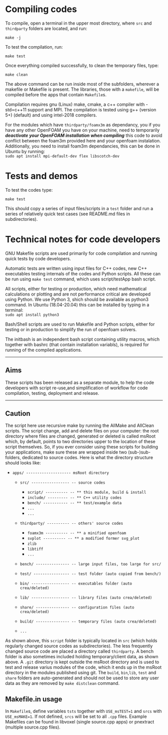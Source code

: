 # Compiling codes

To compile, open a terminal in the upper most directory, where `src` and `thirdparty`
 folders are located, and run:    

 `make -j`

To test the compilation, run:    

 `make test`

Once everything compiled successfully, to clean the temporary files, type:

 `make clean`

The above command can be run inside most of the subfolders, wherever a 
makefile or Makefile is present.  The libraries, those with a `makefile`,
will be compiled before the apps that contain `Makefile`s.

Compilation requires gnu (Linux) make, cmake, a c++ compiler with -std=c++11
support and MPI. The compilation is tested using g++ (version 5+) (default)
and using intel-2018 compilers.

For the modules which have `thirdparty/foamx3m` as dependancy, you if you have
any other OpenFOAM you have on your machine, need to temporarily ***deactivate 
your OpenFOAM installation when compiling*** this code to avoid conflict between
the foam3m provided here and your openfoam instalation.
Additionally, you need to install foam3m dependancies, this can be done in Ubuntu
by running:       
`sudo apt install mpi-default-dev flex libscotch-dev`

# Tests and demos
To test the codes type:

 `make test`

This should copy a series of input files/scripts in a `test` folder and 
run a series of relatively quick test cases (see README.md files in 
subdirectories).  


# Technical notes for code developers

GNU Makefile scripts are used primarily for code compilation and 
running quick tests by code developers.

Automatic tests are written using input files for C++ codes, new C++ 
executables testing internals of the codes and Python scripts. All 
these can be run using `make test` command, which uses 
script/testApp bash script.

All scripts, either for testing or production, which need mathematical 
calculations or plotting and are not performance critical are developed 
using Python. We use Python 3, shich should be available as python3 command.
In Ubuntu (18.04-20.04) this can be installed by typing in a terminal:    
 `sudo apt install python3`


Bash/Shell scripts are used to run Makefile and Python scripts, 
either for testing or in production to simplify the run of openfoam 
solvers.  


The initbash is an independent bash script containing utility macros, 
which together with bashrc (that contain installation variabls), is 
required for running of the compiled applications.

---------

## Aims 

These scripts has been released as a separate module, to help 
the code developers with script re-use,and simplification of 
workflow for code compilation, testing, deployment and release. 


---------

##  Caution

The script here use recursive make by running the AllMake and AllClean 
scripts. The script change, add and delete files on your 
computer: the root directory where files are changed, generated or 
deleted is called msRoot which, by default, points to two directories 
upper to the location of these script themselves.  So, if you ever consider
using these scripts for building your applications, make sure these are 
wrapped inside two (sub-)sub-folders, dedicated to source codes.  Here is 
what the directory structure should looks like:


- `apps/ -------------------- msRoot directory`

    - `src/ ----------------- -- source codes`
        * `script/ ---------- -- ** this module, build & install`
        * `include/ --------- -- ** C++ utility codes`
        * `bench/ ----------- -- ** test/example data`
        * `...`
        * `...`
        
    - `thirdparty/ ---------- -- others' source codes`
        * `foamx3m ---------- -- ** a minified openfoam `
        * `svplot ---------- -- ** a modified former svg_plot`
        * `zlib`
        * `libtiff`
        * `...`

    - `bench/ --------------- -- large input files, too large for src/`
    - `test/ ---------------- -- test folder (auto copied from bench/)`
    - `bin/ ----------------- -- executables folder (auto crea/deleted)`
    - `lib/ ----------------- -- library files (auto crea/deleted)`
    - `share/ --------------- -- configuration files (auto crea/deleted)`
    - `build/ --------------- -- temporary files (auto crea/deleted)`
    - `...`


As shown above, this `script` folder is typically located in `src` 
(which holds regularly changed source codes as subdirectories). The 
less frequently changed source code are placed a directory called 
`thirdparty`.  A bench folder is also sometimes included holding 
temporary/client data, as shown above.  A `.git` directory is kept 
outside the msRoot directory and is used to test and release varius 
modules of the code, which it ends up in the msRoot directory in the 
modules published using git.  The `build`, `bin`,`lib`, `test` and 
`share` folders are auto-generated and should not be used to store 
any user data as they are removed by `make distclean` command.



## Makefile.in usage

 In `Makefile`s, define variables `tsts` together with `USE_msTEST=1` 
 and `srcs` with `USE_msMAKE=1`.  If not defined, `srcs` will be set 
 to all `.cpp` files.  Example Makefiles can be found in libvoxel 
 (single source.cpp apps) or pnextract (multiple source.cpp files).



